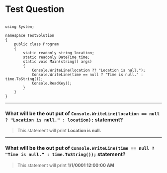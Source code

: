 # Test Question #

```

using System;

namespace TestSolution
{
    public class Program
    {
        static readonly string location;
        static readonly DateTime time;
        static void Main(string[] args)
        {
            Console.WriteLine(location ?? "Location is null.");
            Console.WriteLine(time == null ? "Time is null." : time.ToString());
            Console.ReadKey();
        }
    }
}

```


---
### What will be the out put of ```Console.WriteLine(location == null ? "Location is null." : location);``` statement? ###
> This statement will print __Location is null.__


---
### What will be the out put of ```Console.WriteLine(time == null ? "Time is null." : time.ToString());``` statement? ###
> This statement will print __1/1/0001 12:00:00 AM__